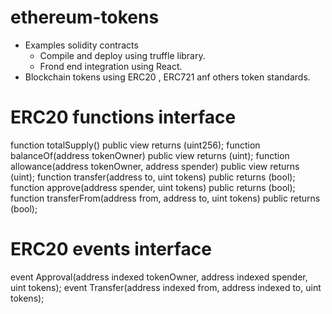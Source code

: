 # ethereum-tokens

- Examples solidity contracts
  - Compile and deploy using truffle library. 
  - Frond end integration using React.
- Blockchain tokens using ERC20 , ERC721 anf others token standards.

# ERC20 functions interface

function totalSupply() public view returns (uint256);
function balanceOf(address tokenOwner) public view returns (uint);
function allowance(address tokenOwner, address spender)
public view returns (uint);
function transfer(address to, uint tokens) public returns (bool);
function approve(address spender, uint tokens)  public returns (bool);
function transferFrom(address from, address to, uint tokens) public returns (bool);

# ERC20 events interface

event Approval(address indexed tokenOwner, address indexed spender, uint tokens);
event Transfer(address indexed from, address indexed to, uint tokens);
